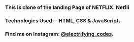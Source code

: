 ### This is clone of the landing Page of NETFLIX. Netfli

### Technologies Used: - HTML, CSS & JavaScript.

### Find me on Instagram: [@electrifying_codes][instagram].

[instagram]: https://www.instagram.com/electrifying_codes
